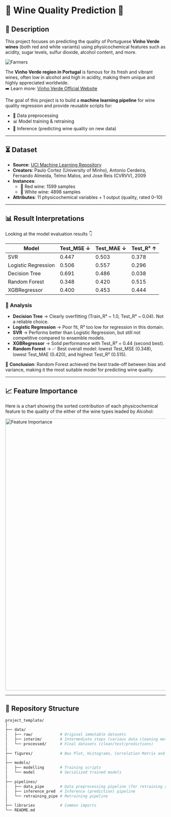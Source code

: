 # 🍷 Wine Quality Prediction 🥂

## 📝 Description  
This project focuses on predicting the quality of Portuguese **Vinho Verde wines** (both red and white variants) using physicochemical features such as acidity, sugar levels, sulfur dioxide, alcohol content, and more.  

![Farmers](https://github.com/user-attachments/assets/99665533-2684-4568-891d-cf4d61e739ed)

The **Vinho Verde region in Portugal** is famous for its fresh and vibrant wines, often low in alcohol and high in acidity, making them unique and highly appreciated worldwide.  
➡️ Learn more: [Vinho Verde Official Website](https://www.vinhoverde.pt/pt/)


The goal of this project is to build a **machine learning pipeline** for wine quality regression and provide reusable scripts for:  
- 🔧 Data preprocessing  
- 📊 Model training & retraining  
- 🤖 Inference (predicting wine quality on new data)  

---

## ⏳ Dataset  
- **Source**: [UCI Machine Learning Repository](https://archive.ics.uci.edu/dataset/186/wine+quality)  
- **Creators**: Paulo Cortez (University of Minho), Antonio Cerdeira, Fernando Almeida, Telmo Matos, and Jose Reis (CVRVV), 2009  
- **Instances**:  
  - 🍷 Red wine: 1599 samples  
  - 🥂 White wine: 4898 samples  
- **Attributes**: 11 physicochemical variables + 1 output (quality, rated 0–10)  

---

## 📊 Result Interpretations

Looking at the model evaluation results 👇

| Model               | Test_MSE ↓ | Test_MAE ↓ | Test_R² ↑ |
|---------------------|------------|------------|-----------|
| SVR                 | 0.447      | 0.503      | 0.378     |
| Logistic Regression | 0.506      | 0.557      | 0.296     |
| Decision Tree       | 0.691      | 0.486      | 0.038     |
| Random Forest       | 0.348      | 0.420      | 0.515     |
| XGBRegressor        | 0.400      | 0.453      | 0.444     |

### 🔎 Analysis
- **Decision Tree** → Clearly overfitting (Train_R² ~ 1.0, Test_R² ~ 0.04). Not a reliable choice.  
- **Logistic Regression** → Poor fit, R² too low for regression in this domain.  
- **SVR** → Performs better than Logistic Regression, but still not competitive compared to ensemble models.  
- **XGBRegressor** → Solid performance with Test_R² = 0.44 (second best).  
- **Random Forest** → ✅ Best overall model: lowest Test_MSE (0.348), lowest Test_MAE (0.420), and highest Test_R² (0.515).  

📌 **Conclusion**: Random Forest achieved the best trade-off between bias and variance, making it the most suitable model for predicting wine quality.

---

## 📈 Feature Importance
Here is a chart showing the sorted contribution of each physicochemical feature to the quality of the either of the wine types leaded by Alcohol:

<img width="547" height="855" alt="Feature Importance" src="https://github.com/user-attachments/assets/56c2064a-34f1-43d6-98c2-ff7dd4a68bc8" />

---

## 📂 Repository Structure  
```bash
project_template/
│
├── data/
│   ├── raw/            # Original immutable datasets
│   ├── interim/        # Intermediate steps (various data cleaning methods)
│   └── processed/      # Final datasets (clean/test/predictions)
│
├── figures/            # Box Plot, Histograms, Correlation Matrix and Feature Importance
│
├── models/
│   ├── modelling       # Training scripts
│   └── model           # Serialized trained models
│
├── pipelines/
│   ├── data_pipe       # Data preprocessing pipeline (for retraining and predicting)
│   ├── inference_pred  # Inference (prediction) pipeline
│   └── retraining_pipe # Retraining pipeline
│
├── libraries           # Common imports
└── README.md





